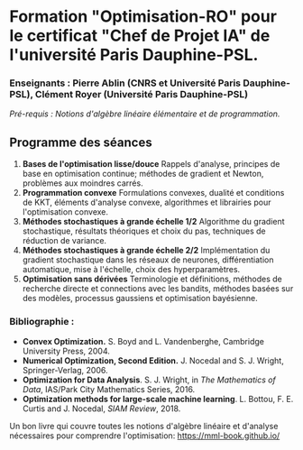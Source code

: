 # Formation "Optimisation-RO" pour le certificat "Chef de Projet IA" de l'université Paris Dauphine-PSL.

### Enseignants : Pierre Ablin (CNRS et Université Paris Dauphine-PSL), Clément Royer (Université Paris Dauphine-PSL)

*Pré-requis :  Notions d'algèbre linéaire élémentaire et de programmation.*
 

## Programme des séances

1. **Bases de l'optimisation lisse/douce** Rappels d'analyse, principes de base en optimisation continue; méthodes de gradient et Newton, problèmes aux moindres carrés.
2. **Programmation convexe** Formulations convexes, dualité et conditions de KKT, éléments d'analyse convexe, algorithmes et librairies pour l'optimisation convexe.
3. **Méthodes stochastiques à grande échelle 1/2** Algorithme du gradient stochastique, résultats théoriques et choix du pas, techniques de réduction de variance.
4. **Méthodes stochastiques à grande échelle 2/2** Implémentation du gradient stochastique dans les réseaux de neurones, différentiation automatique, mise à l'échelle, choix des hyperparamètres.
5. **Optimisation sans dérivées** Terminologie et définitions, méthodes de recherche directe et connections avec les bandits, méthodes basées sur des modèles, processus gaussiens et optimisation bayésienne.


### Bibliographie :

- **Convex Optimization.** S. Boyd and L. Vandenberghe, Cambridge University Press, 2004.
- **Numerical Optimization, Second Edition.** J. Nocedal and S. J. Wright, Springer-Verlag, 2006.
- **Optimization for Data Analysis**. S. J. Wright, in *The Mathematics of Data*, IAS/Park City Mathematics Series, 2016.
- **Optimization methods for large-scale machine learning**. L. Bottou, F. E. Curtis and J. Nocedal, *SIAM Review*, 2018.

Un bon livre qui couvre toutes les notions d'algèbre linéaire et d'analyse nécessaires pour comprendre l'optimisation: https://mml-book.github.io/